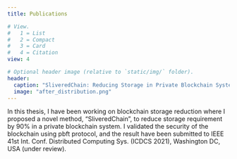 ```yaml
---
title: Publications

# View.
#   1 = List
#   2 = Compact
#   3 = Card
#   4 = Citation
view: 4

# Optional header image (relative to `static/img/` folder).
header:
  caption: "SliveredChain: Reducing Storage in Private Blockchain Systems Using Fault-Tolerant Overlay of Non-Overlapping Shards"
  image: "after_distribution.png"
---
```


In this thesis, I have been working on blockchain storage reduction where I proposed a novel method, “SliveredChain”, to reduce storage requirement by 90% in a private blockchain system. I validated the security of the blockchain using pbft protocol, and the result have been submitted to IEEE 41st Int. Conf. Distributed Computing Sys. (ICDCS 2021), Washington DC, USA (under review).
